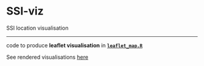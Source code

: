 # SSI-viz
SSI location visualisation

***

code to produce **leaflet visualisation** in [**`leaflet_map.R`**](https://github.com/annakrystalli/SSI-viz/blob/master/leaflet_map.R)

See rendered visualisations [here](https://annakrystalli.github.io/SSI-viz/leaflet_map.html)